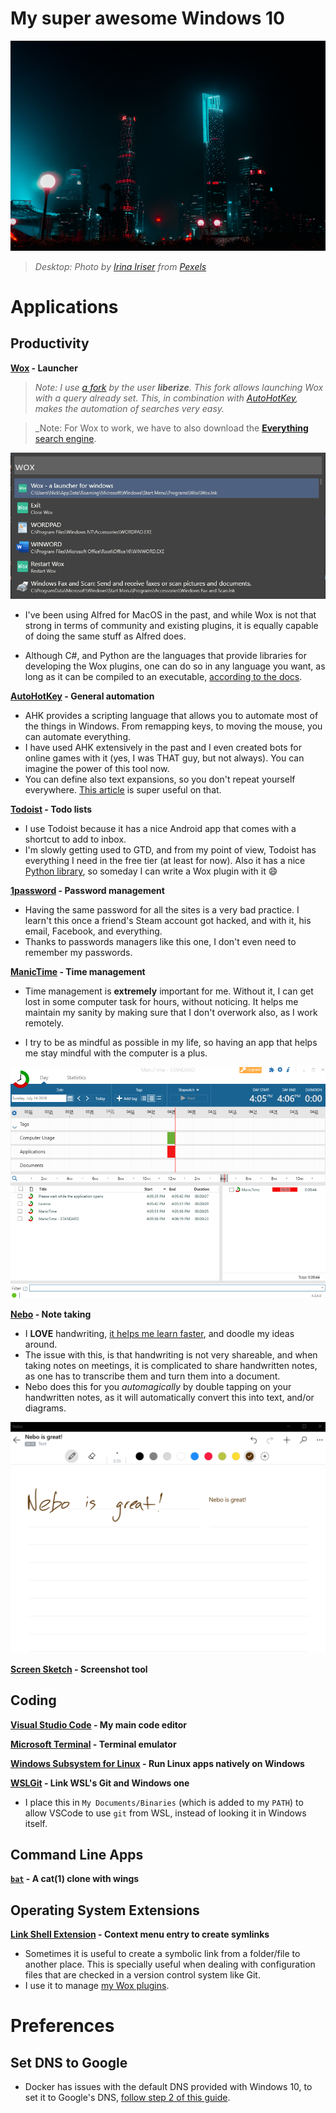 # My super awesome Windows 10

![desktop](desktop.jpg)

> _Desktop: Photo by [Irina Iriser](https://www.pexels.com/@iriser?utm_content=attributionCopyText&utm_medium=referral&utm_source=pexels) from [Pexels](https://www.pexels.com/)_

# Applications

## Productivity

**[Wox](http://www.wox.one/) - Launcher**

> _Note: I use [a fork](https://github.com/liberize/Wox/releases) by the user **liberize**. This fork allows launching Wox with a query already set. This, in combination with [AutoHotKey](#autohotkey), makes the automation of searches very easy._

> _Note: For Wox to work, we have to also download the [**Everything** search engine](https://www.voidtools.com/).

![wox screenshot](screenshots/wox.png)

* I've been using Alfred for MacOS in the past, and while Wox is not that strong in terms of community and existing plugins, it is equally capable of doing the same stuff as Alfred does.

* Although C#, and Python are the languages that provide libraries for developing the Wox plugins, one can do so in any language you want, as long as it can be compiled to an executable, [according to the docs](http://doc.wox.one/en/plugin/create_plugin.html).

**[AutoHotKey](https://www.autohotkey.com/) - General automation**

* AHK provides a scripting language that allows you to automate most of the things in Windows. From remapping keys, to moving the mouse, you can automate everything.
* I have used AHK extensively in the past and I even created bots for online games with it (yes, I was THAT guy, but not always). You can imagine the power of this tool now.
* You can define also text expansions, so you don't repeat yourself everywhere. [This article](http://www.thenickmay.com/articles/how-to-expand-text-for-free-with-autohotkey/) is super useful on that.

**[Todoist](https://todoist.com/) - Todo lists**

* I use Todoist because it has a nice Android app that comes with a shortcut to add to inbox.
* I'm slowly getting used to GTD, and from my point of view, Todoist has everything I need in the free tier (at least for now). Also it has a nice [Python library](https://github.com/Doist/todoist-python), so someday I can write a Wox plugin with it 😄

**[1password](https://1password.com/) - Password management**

* Having the same password for all the sites is a very bad practice. I learn't this once a friend's Steam account got hacked, and with it, his email, Facebook, and everything.
* Thanks to passwords managers like this one, I don't even need to remember my passwords.

**[ManicTime](https://www.manictime.com/) - Time management**

* Time management is **extremely** important for me. Without it, I can get lost in some computer task for hours, without noticing. It helps me maintain my sanity by making sure that I don't overwork also, as I work remotely.

* I try to be as mindful as possible in my life, so having an app that helps me stay mindful with the computer is a plus.

![manictime screenshot](screenshots/manictime.png)

**[Nebo](https://www.nebo.app/) - Note taking**

* I **LOVE** handwriting, [it helps me learn faster](https://redbooth.com/blog/handwriting-and-memory), and doodle my ideas around.
* The issue with this, is that handwriting is not very shareable, and when taking notes on meetings, it is complicated to share handwritten notes, as one has to transcribe them and turn them into a document.
* Nebo does this for you _automagically_ by double tapping on your handwritten notes, as it will automatically convert this into text, and/or diagrams.

![nebo screenshot](screenshots/nebo.png)

**[Screen Sketch](https://www.microsoft.com/en-us/p/screen-sketch/9mz95kl8mr0l?activetab=pivot:overviewtab) - Screenshot tool**



## Coding

**[Visual Studio Code](https://code.visualstudio.com/) - My main code editor**

**[Microsoft Terminal](https://www.microsoft.com/store/productId/9N0DX20HK701) - Terminal emulator**

**[Windows Subsystem for Linux](https://docs.microsoft.com/en-us/windows/wsl/install-win10) - Run Linux apps natively on Windows**

**[WSLGit](https://github.com/andy-5/wslgit) - Link WSL's Git and Windows one**

* I place this in `My Documents/Binaries` (which is added to my `PATH`) to allow VSCode to use `git` from WSL, instead of looking it in Windows itself.

## Command Line Apps

**[`bat`](https://github.com/sharkdp/bat) - A cat(1) clone with wings**

## Operating System Extensions

**[Link Shell Extension](http://schinagl.priv.at/nt/hardlinkshellext/linkshellextension.html#contact) - Context menu entry to create symlinks**

* Sometimes it is useful to create a symbolic link from a folder/file to another place. This is specially useful when dealing with configuration files that are checked in a version control system like Git.
* I use it to manage [my Wox plugins](https://github.com/NickSeagull/wox-plugins).

# Preferences

## Set DNS to Google

* Docker has issues with the default DNS provided with Windows 10, to set it to Google's DNS, [follow step 2 of this guide](https://www.cactusvpn.com/tutorials/how-to-set-up-smart-dns-on-windows-10/).

